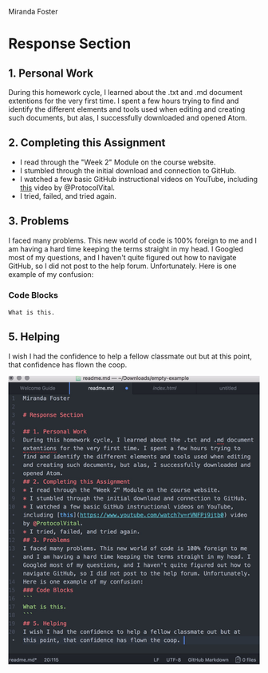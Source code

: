 Miranda Foster

# Response Section 

## 1. Personal Work
During this homework cycle, I learned about the .txt and .md document extentions for the very first time. I spent a few hours trying to find and identify the different elements and tools used when editing and creating such documents, but alas, I successfully downloaded and opened Atom.
## 2. Completing this Assignment
* I read through the "Week 2" Module on the course website.
* I stumbled through the initial download and connection to GitHub.
* I watched a few basic GitHub instructional videos on YouTube, including [this](https://www.youtube.com/watch?v=rVNFPj9jtb0) video by @ProtocolVital. 
* I tried, failed, and tried again.
## 3. Problems
I faced many problems. This new world of code is 100% foreign to me and I am having a hard time keeping the terms straight in my head. I Googled most of my questions, and I haven't quite figured out how to navigate GitHub, so I did not post to the help forum. Unfortunately. 
Here is one example of my confusion: 
### Code Blocks 
```
What is this.
```
## 5. Helping
I wish I had the confidence to help a fellow classmate out but at this point, that confidence has flown the coop. 

![Image of my editor](Foster_Markup_HW2.jpg)

